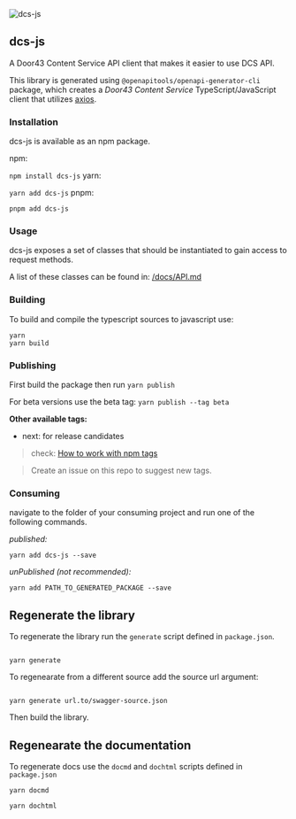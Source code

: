 <img src="https://socialify.git.ci/unfoldingWord/dcs-js/image?description=1&descriptionEditable=A%20javascript%20client%20for%20Door43%20Content%20Service&font=Raleway&issues=1&language=1&logo=https%3A%2F%2Fgit.door43.org%2Fassets%2Fimg%2Flogo.svg&owner=1&pattern=Plus&pulls=1&theme=Light" alt="dcs-js" />

## dcs-js

A Door43 Content Service API client that makes it easier to use DCS API.

This library is generated using `@openapitools/openapi-generator-cli` package, which creates a _Door43 Content Service_ TypeScript/JavaScript client that utilizes [axios](https://github.com/axios/axios).

### Installation

dcs-js is available as an npm package.

npm:

`npm install dcs-js`
yarn:

`yarn add dcs-js`
pnpm:

`pnpm add dcs-js`

### Usage

dcs-js exposes a set of classes that should be instantiated to gain access to request methods.

A list of these classes can be found in: [/docs/API.md](/docs/API.md)

### Building

To build and compile the typescript sources to javascript use:

```
yarn
yarn build
```

### Publishing

First build the package then run `yarn publish`

For beta versions use the beta tag:
`yarn publish --tag beta`

**Other available tags:**

- next: for release candidates

> check: [How to work with npm tags](https://dev.to/andywer/how-to-use-npm-tags-4lla)

> Create an issue on this repo to suggest new tags.

### Consuming

navigate to the folder of your consuming project and run one of the following commands.

_published:_

```
yarn add dcs-js --save
```

_unPublished (not recommended):_

```
yarn add PATH_TO_GENERATED_PACKAGE --save
```

## Regenerate the library

To regenerate the library run the `generate` script defined in `package.json`.

```

yarn generate

```

To regenearate from a different source add the source url argument:

```

yarn generate url.to/swagger-source.json

```

Then build the library.

## Regenearate the documentation

To regenerate docs use the `docmd` and `dochtml` scripts defined in `package.json`

```
yarn docmd
```

```
yarn dochtml
```
